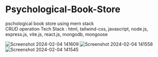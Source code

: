 # Psychological-Book-Store
pschological book store using mern stack </br> CRUD operation  Tech Stack : html, tailwind-css, javascript, node.js, express.js, vite.js, react.js, mongodb, mongoose

![Screenshot 2024-02-04 141609](https://github.com/Gitaalekh6763/Psychological-Book-Store/assets/80904627/5c705ab5-639e-421f-80fb-a450f06d642e)
![Screenshot 2024-02-04 141558](https://github.com/Gitaalekh6763/Psychological-Book-Store/assets/80904627/e075f673-68f4-44c3-9ff5-c470e422a6a9)
![Screenshot 2024-02-04 141545](https://github.com/Gitaalekh6763/Psychological-Book-Store/assets/80904627/ad3ef974-5d6c-4cdc-8a21-9d3c43b55920)


